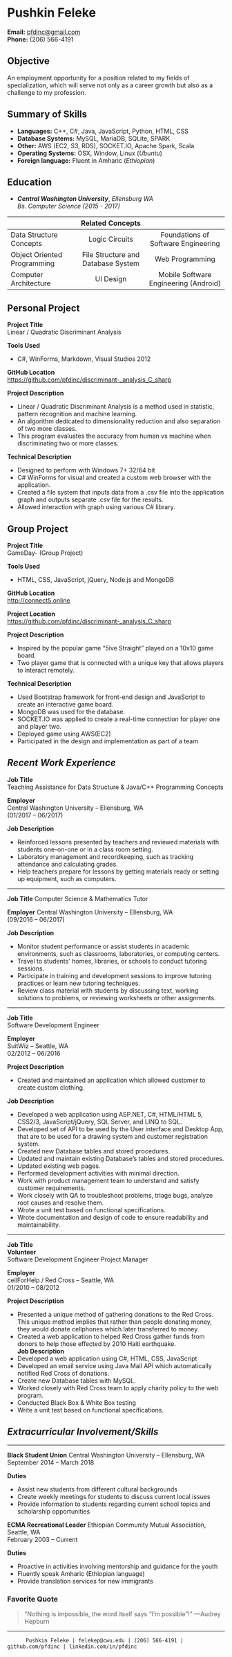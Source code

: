 # Pushkin Feleke
**Email:** pfdinc@gmail.com <br/>
**Phone:** (206) 566-4191

## ****Objective****
An employment opportunity for a position related to my fields   of specialization, which will serve not only as a career growth but also as a challenge to my profession.

## ****Summary of Skills****
- **Languages:** C++, C#, Java, JavaScript, Python, HTML, CSS 
- **Database Systems:**  MySQL, MariaDB, SQLite, SPARK
- **Other:** AWS (EC2, S3, RDS), SOCKET.IO, 
    Apache Spark, Scala 
- **Operating Systems:**  OSX, Window, Linux (*Ubuntu*)
- **Foreign language:** Fluent in Amharic (*Ethiopian*)

## ****Education****
 - ***Central Washington University***, *Ellensburg WA* <br/>
     *Bs. Computer Science (2015 - 2017)*

|             | Related Concepts    | |      
| ------------- |:-------------:| :-------------:|
| Data Structure Concepts     | Logic Circuits| Foundations of Software Engineering |
| Object Oriented Programming     | File Structure and Database System     |   Web Programming |
| Computer Architecture | UI Design     |    Mobile Software Engineering (Android) |


## ****Personal Project****

**Project Title** <br/>
Linear / Quadratic Discriminant Analysis

**Tools Used** <br/>
*	C#, WinForms, Markdown, Visual Studios 2012

**GitHub Location** <br/>
https://github.com/pfdinc/discriminant-_analysis_C_sharp

**Project Description** <br/>

*	Linear / Quadratic Discriminant Analysis is a method used in statistic, pattern recognition and machine learning. 
*	An algorithm dedicated to dimensionality reduction and also separation of two more classes. 
*	This program evaluates the accuracy from human vs machine when discriminating two or more classes.   

**Technical Description** <br/>

*	Designed to perform with Windows 7+ 32/64 bit
*	C# WinForms for visual and created a custom web browser with the application. 
*	Created a file system that inputs data from a .csv file into the application graph and outputs separate .csv file for the results. 
*	Allowed interaction with graph using various C# library. 


## ****Group Project**** <br/>

**Project Title** <br/>
GameDay- (Group Project)

**Tools Used** <br/>
*	HTML, CSS, JavaScript, jQuery, Node.js and MongoDB 

**GitHub Location** <br/>
http://connect5.online

**Project Location**  <br/>
https://github.com/pfdinc/discriminant-_analysis_C_sharp

**Project Description** <br/>
*	Inspired by the popular game “5ive Straight” played on a 10x10 game board.  
*	Two player game that is connected with a unique key that allows players to interact remotely.   

**Technical Description** <br/>
*	Used Bootstrap framework for front-end design and JavaScript to create an interactive game board. 
*	MongoDB was used for the database.
*	SOCKET.IO was applied to create a real-time connection for player one and player two. 
*	Deployed game using AWS(EC2) 
*	Participated in the design and implementation as part of a team 

## ***Recent Work Experience*** 


**Job Title** </br>
Teaching Assistance for Data Structure & 
Java/C++ Programming Concepts

**Employer** </br>
Central Washington University – Ellensburg, WA </br>
 (01/2017 – 06/2017)

**Job Description** </br>
*	Reinforced lessons presented by teachers and reviewed materials with students one-on-one or in a class room setting. 
*	Laboratory management and recordkeeping, such as tracking attendance and calculating grades.
*	Help teachers prepare for lessons by getting materials ready or setting up equipment, such as computers.

***

**Job Title**
Computer Science & Mathematics Tutor 

**Employer** 
Central Washington University – Ellensburg, WA </br>
(09/2016 – 06/2017)

**Job Description**
*	Monitor student performance or assist students in academic environments, such as classrooms, laboratories, or computing centers.
*	Travel to students' homes, libraries, or schools to conduct tutoring sessions.
*	Participate in training and development sessions to improve tutoring practices or learn new tutoring techniques.
*	Review class material with students by discussing text, working solutions to problems, or reviewing worksheets or other assignments.

*** 
**Job Title** </br>
Software Development Engineer

**Employer** </br>
SuitWiz – Seattle, WA </br>
 02/2012 – 06/2016

**Project Description** </br>
*	Created and maintained an application which allowed customer to create custom clothing. 

**Job Description** </br>
*	Developed a web application using ASP.NET, C#, HTML/HTML 5, CSS2/3, JavaScript/jQuery, SQL Server, and LINQ to SQL. 
*	Developed set of API to be used by the User interface and Desktop App, that are to be used for a drawing system and   customer registration system.
*	Created new Database tables and stored procedures. 
*	Updated and maintain existing Database’s tables and stored procedures.
*	Updated existing web pages.
*	Performed development activities with minimal direction.
*	Work with product management team to understand and satisfy customer requirements.
*	Work closely with QA to troubleshoot problems, triage bugs, analyze root causes and resolve them.
*	Wrote a unit test based on functional specifications.
*	Wrote documentation and design of code to ensure readability and maintainability.

***

**Job Title** </br>
**Volunteer**</br>
Software Development Engineer 
Project Manager     

**Employer**</br>
cellForHelp / Red Cross – Seattle, WA</br>
01/2010 – 08/2012

**Project Description** </br>
*	Presented a unique method of gathering donations to the Red Cross. This unique method implies that rather than people   donating money, they would donate cellphones which later transferred to money.      
*	Created a web application to helped Red Cross gather funds from donors to help those effected by 2010 Haiti earthquake.   
**Job Description** </br>
*	Developed a web application using C#, HTML, CSS, JavaScript
*	Developed an email service using Java Mail API which automatically notified Red Cross of donations. 
*	Create new Database tables with MySQL. 
*	Worked closely with Red Cross team to apply charity policy to the web program.  
*	Conducted Black Box & White Box testing 
*	Write a unit test based on functional specifications.


## ***Extracurricular Involvement/Skills*** 
***
**Black Student Union**
Central Washington University – Ellensburg, WA
September 2014 – March 2018

**Duties**
*	Assist new students from different cultural backgrounds
*	Create weekly meetings for students to discuss current local issues
*	Provide information to students regarding current school topics and scholarship opportunities


**ECMA Recreational Leader**
Ethiopian Community Mutual Association, Seattle, WA </br>
February 2003 – Current  

**Duties**
*	Proactive in activities involving mentorship and guidance for the youth
*	Fluently speak Amharic (Ethiopian language)
*	Provide translation services for new immigrants

### Favorite Quote
> "Nothing is impossible, the word itself says “I’m possible”!" —Audrey Hepburn 

---

          Pushkin Feleke | felekep@cwu.edu | (206) 566-4191 | github.com/pfdinc | linkedin.com/in/pfdinc

